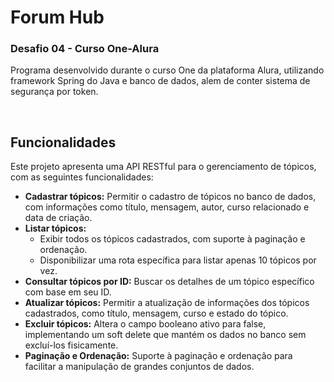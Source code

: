 # Forum Hub

### Desafio 04 - Curso One-Alura
Programa desenvolvido durante o curso One da plataforma Alura, utilizando framework Spring do Java e banco de dados, alem de conter sistema de segurança por token.<br>

<br>

## Funcionalidades

Este projeto apresenta uma API RESTful para o gerenciamento de tópicos, com as seguintes funcionalidades:

- **Cadastrar tópicos:** Permitir o cadastro de tópicos no banco de dados, com informações como título, mensagem, autor, curso relacionado e data de criação.
- **Listar tópicos:**
  - Exibir todos os tópicos cadastrados, com suporte à paginação e ordenação.
  - Disponibilizar uma rota específica para listar apenas 10 tópicos por vez.
- **Consultar tópicos por ID:** Buscar os detalhes de um tópico específico com base em seu ID.
- **Atualizar tópicos:** Permitir a atualização de informações dos tópicos cadastrados, como título, mensagem, curso e estado do tópico.
- **Excluir tópicos:** Altera o campo booleano ativo para false, implementando um soft delete que mantém os dados no banco sem excluí-los fisicamente.
- **Paginação e Ordenação:** Suporte à paginação e ordenação para facilitar a manipulação de grandes conjuntos de dados.

<br>

##
